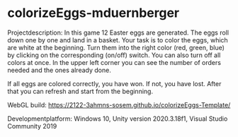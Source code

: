 # colorizeEggs-mduernberger

Projectdescription: In this game 12 Easter eggs are generated. The eggs roll down one by one and land in a basket. Your task is to color the eggs, which are white at the beginning. Turn them into the right color (red, green, blue) by clicking on the corresponding (on/off) switch. You can also turn off all colors at once. 
In the upper left corner you can see the number of orders needed and the ones already done.

If all eggs are colored correctly, you have won. If not, you have lost. After that you can refresh and start from the beginning.

WebGL build: https://2122-3ahmns-sosem.github.io/colorizeEggs-Template/

Developmentplatform: 
Windows 10, Unity version 2020.3.18f1, Visual Studio Community 2019
